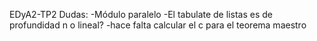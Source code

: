 EDyA2-TP2
Dudas:
    -Módulo paralelo
    -El tabulate de listas es de profundidad n o lineal?
    -hace falta calcular el c para el teorema maestro 